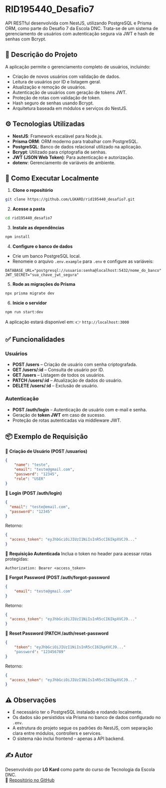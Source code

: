
# RID195440_Desafio7

API RESTful desenvolvida com NestJS, utilizando PostgreSQL e Prisma ORM, como parte do Desafio 7 da Escola DNC. Trata-se de um sistema de gerenciamento de usuários com autenticação segura via JWT e hash de senhas com Bcrypt.

## 📌 Descrição do Projeto

A aplicação permite o gerenciamento completo de usuários, incluindo:

- Criação de novos usuários com validação de dados.
- Leitura de usuários por ID e listagem geral.
- Atualização e remoção de usuários.
- Autenticação de usuários com geração de tokens JWT.
- Proteção de rotas com validação de token.
- Hash seguro de senhas usando Bcrypt.
- Arquitetura baseada em módulos e serviços do NestJS.

## ⚙️ Tecnologias Utilizadas

- **NestJS**: Framework escalável para Node.js.
- **Prisma ORM**: ORM moderno para trabalhar com PostgreSQL.
- **PostgreSQL**: Banco de dados relacional utilizado na aplicação.
- **Bcrypt**: Utilizado para criptografia de senhas.
- **JWT (JSON Web Token)**: Para autenticação e autorização.
- **dotenv**: Gerenciamento de variáveis de ambiente.

## 🚀 Como Executar Localmente

1. **Clone o repositório**
```bash
git clone https://github.com/LGKARD/rid195440_desafio7.git
```

2. **Acesse a pasta**
```bash
cd rid195440_desafio7
```

3. **Instale as dependências**
```bash
npm install
```

4. **Configure o banco de dados**
- Crie um banco PostgreSQL local.
- Renomeie o arquivo `.env.example` para `.env` e configure as variáveis:
```
DATABASE_URL="postgresql://usuario:senha@localhost:5432/nome_do_banco"
JWT_SECRET="sua_chave_jwt_segura"
```

5. **Rode as migrações do Prisma**
```bash
npx prisma migrate dev
```

6. **Inicie o servidor**
```bash
npm run start:dev
```

A aplicação estará disponível em:
👉 `http://localhost:3000`

## ✅ Funcionalidades

### Usuários
- **POST /users** – Criação de usuário com senha criptografada.
- **GET /users/:id** – Consulta de usuário por ID.
- **GET /users** – Listagem de todos os usuários.
- **PATCH /users/:id** – Atualização de dados do usuário.
- **DELETE /users/:id** – Exclusão de usuário.

### Autenticação
- **POST /auth/login** – Autenticação de usuário com e-mail e senha.
- Geração de **token JWT** em caso de sucesso.
- Proteção de rotas autenticadas via middleware JWT.

## 📦 Exemplo de Requisição

🔹 **Criação de Usuário (POST /usuarios)**
```json
{
    "name": "teste",
    "email": "teste@gmail.com",
    "password": "12345",
    "role": "USER"
}
```

🔹 **Login (POST /auth/login)**
```json
{
  "email": "teste@email.com",
  "password": "12345"
}
```
Retorno:
```json
{
  "access_token": "eyJhbGciOiJIUzI1NiIsInR5cCI6IkpXVCJ9..."
}
```

🔹 **Requisição Autenticada**
Inclua o token no header para acessar rotas protegidas:
```
Authorization: Bearer <access_token>
```

🔹 **Forgot Password (POST /auth/forgot-password**
```json
{
    "email": "teste@gmail.com"
}
```
Retorno:
```json
{
  "access_token": "eyJhbGciOiJIUzI1NiIsInR5cCI6IkpXVCJ9..."
}
```

🔹 **Reset Password (PATCH /auth/reset-password**
```json
{
    "token": "eyJhbGciOiJIUzI1NiIsInR5cCI6IkpXVCJ9..."
    "password": "123456789"
}
```
Retorno:
```json
{
  "access_token": "eyJhbGciOiJIUzI1NiIsInR5cCI6IkpXVCJ9..."
}
```



## ⚠️ Observações

- É necessário ter o PostgreSQL instalado e rodando localmente.
- Os dados são persistidos via Prisma no banco de dados configurado no `.env`.
- A estrutura do projeto segue os padrões do NestJS, com separação clara entre módulos, controllers e services.
- O sistema não inclui frontend – apenas a API backend.

## ✍️ Autor

Desenvolvido por **LG Kard** como parte do curso de Tecnologia da Escola DNC.  
🔗 [Repositório no GitHub](https://github.com/LGKARD/rid195440_desafio7)
